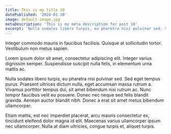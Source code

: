 ```yaml
---
title: This is my title 10
datePublished: '2024-01-10'
image: default-image.jpg
metaDescription: 'This is my meta description for post 10'
excerpt: 'Nulla sodales libero turpis, eu pharetra nisi pulvinar sed. Sed eget tempus purus. Praesent ultrices dictum nulla, eget accumsan massa rutrum a'
---
```


Integer commodo mauris in faucibus facilisis. Quisque at sollicitudin tortor. Vestibulum non metus sapien.

Lorem ipsum dolor sit amet, consectetur adipiscing elit. Integer varius dignissim semper. Suspendisse suscipit nulla felis, in elementum urna mattis ac.

Nulla sodales libero turpis, eu pharetra nisi pulvinar sed. Sed eget tempus purus. Praesent ultrices dictum nulla, eget accumsan massa rutrum a. Vivamus porttitor tempus dui, sit amet bibendum nisi rutrum ac. Nunc tempor faucibus velit eu posuere. Donec nec neque sed felis blandit gravida. Aenean auctor blandit nibh. Donec a erat sit amet metus bibendum ullamcorper.

Etiam mattis, est nec imperdiet placerat, arcu mauris consectetur ex, tincidunt eleifend dolor magna id elit. Maecenas varius ullamcorper ipsum nec ullamcorper. Nulla at diam ultricies, congue turpis et, aliquet turpis.

